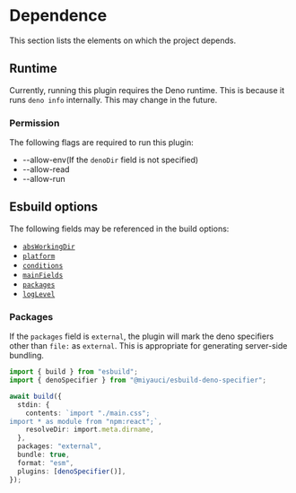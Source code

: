 # Dependence

This section lists the elements on which the project depends.

## Runtime

Currently, running this plugin requires the Deno runtime. This is because it
runs `deno info` internally. This may change in the future.

### Permission

The following flags are required to run this plugin:

- --allow-env(If the `denoDir` field is not specified)
- --allow-read
- --allow-run

## Esbuild options

The following fields may be referenced in the build options:

- [`absWorkingDir`](https://esbuild.github.io/api/#working-directory)
- [`platform`](https://esbuild.github.io/api/#platform)
- [`conditions`](https://esbuild.github.io/api/#conditions)
- [`mainFields`](https://esbuild.github.io/api/#main-fields)
- [`packages`](https://esbuild.github.io/api/#packages)
- [`logLevel`](https://esbuild.github.io/api/#main-fields)

### Packages

If the `packages` field is `external`, the plugin will mark the deno specifiers
other than `file:` as `external`. This is appropriate for generating server-side
bundling.

```ts
import { build } from "esbuild";
import { denoSpecifier } from "@miyauci/esbuild-deno-specifier";

await build({
  stdin: {
    contents: `import "./main.css";
import * as module from "npm:react";`,
    resolveDir: import.meta.dirname,
  },
  packages: "external",
  bundle: true,
  format: "esm",
  plugins: [denoSpecifier()],
});
```
